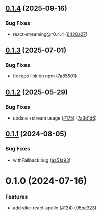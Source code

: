 ## [0.1.4](https://github.com/vikejs/vike-react/compare/vike-react-apollo@0.1.3...vike-react-apollo@0.1.4) (2025-09-16)


### Bug Fixes

* react-streaming@^0.4.4 ([6420a27](https://github.com/vikejs/vike-react/commit/6420a277e86d0cf829de21f2a22fcf070f1075cd))



## [0.1.3](https://github.com/vikejs/vike-react/compare/vike-react-apollo@0.1.2...vike-react-apollo@0.1.3) (2025-07-01)


### Bug Fixes

* fix repo link on npm ([7a85501](https://github.com/vikejs/vike-react/commit/7a85501148774c871a342881cbe9f06678378754))



## [0.1.2](https://github.com/vikejs/vike-react/compare/vike-react-apollo@0.1.1...vike-react-apollo@0.1.2) (2025-05-29)


### Bug Fixes

* update +stream usage ([#175](https://github.com/vikejs/vike-react/issues/175)) ([7a3d1d6](https://github.com/vikejs/vike-react/commit/7a3d1d601f0ff2ff45409d92b3226f544eaf24c7))



## [0.1.1](https://github.com/vikejs/vike-react/compare/vike-react-apollo@0.1.0...vike-react-apollo@0.1.1) (2024-08-05)


### Bug Fixes

* withFallback bug ([aa51a93](https://github.com/vikejs/vike-react/commit/aa51a93d40cbd5fc04225a56d2be546b794c1fb2))



# 0.1.0 (2024-07-16)


### Features

* add vike-react-apollo ([#134](https://github.com/vikejs/vike-react/issues/134)) ([95bc323](https://github.com/vikejs/vike-react/commit/95bc323c696091bae908c72e38a010f27eff22e0))



